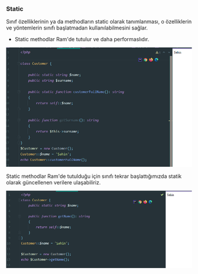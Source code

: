 ### Static

Sınıf özelliklerinin ya da methodların static olarak tanımlanması, o özelliklerin ve yöntemlerin sınıfı başlatmadan kullanılabilmesini sağlar.
- Static methodlar Ram'de tutulur ve daha performaslıdır.

![img_8.png](https://raw.githubusercontent.com/Kodluyoruz/taskforce/main/php/static/figures/img_8.png)

Static methodlar Ram'de tutulduğu için sınıfı tekrar başlattığımızda statik olarak güncellenen verilere ulaşabiliriz.

![img_9.png](https://raw.githubusercontent.com/Kodluyoruz/taskforce/main/php/static/figures/img_9.png)


